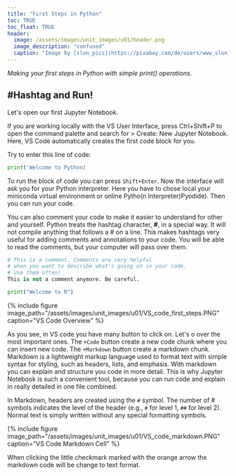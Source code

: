 ```yaml
---
title: "First Steps in Python"
toc: TRUE
toc_float: TRUE
header:
  image: /assets/images/unit_images/u01/header.png
  image_description: "confused"
  caption: "Image by [slon_pics](https://pixabay.com/de/users/www_slon_pics-5203613/?utm_source=link-attribution&amp;utm_medium=referral&amp;utm_campaign=image&amp;utm_content=2261021) [from pixabay](https://pixabay.com/de/?utm_source=link-attribution&amp;utm_medium=referral&amp;utm_campaign=image&amp;utm_content=2261021)"
---
```

*Making your first steps in Python with simple print() operations.*

<!--more-->

## #Hashtag and Run!

Let's open our first Jupyter Notebook. 

If you are working locally with the VS User Interface, press Ctrl+Shift+P to open the command palette and search for > Create: New Jupyter Notebook. Here, VS Code automatically creates the first code block for you.

Try to enter this line of code:
```python
print('Welcome to Python)
```
To run the block of code you can press `Shift+Enter`. Now the interface will ask you for your Python interpreter. 
Here you have to chose local your miniconda virtual environment or online Pytho(n Interpreter)Pyodide). Then you can run your code. 

You can also comment your code to make it easier to understand for other and yourself. Python treats the hashtag character, **#**, in a special way. It will not compile anything that follows a # on a line. This makes hashtags very useful for adding comments and annotations to your code. You will be able to read the comments, but your computer will pass over them.

```python
# This is a comment. Comments are very helpful
# when you want to describe what's going on in your code.
# Use them often!
This is not a comment anymore. Be careful.

print("Welcome to R")
```

{% include figure image_path="/assets/images/unit_images/u01/VS_code_first_steps.PNG" caption="VS Code Overview" %}

As you see, in VS code you have many button to click on. Let's o over the most important ones. The `+Code` button create a new code chunk where you can insert new code. The `+Markdown` button create a markdown chunk. Markdown is a lightweight markup language used to format text with simple syntax for styling, such as headers, lists, and emphasis. With markdown you can explain and structure you code in more detail. This is why Jupyter Notebook is such a convenient tool, because you can run code and explain in really detailed in one file combined.

In Markdown, headers are created using the `#` symbol. The number of # symbols indicates the level of the header (e.g., `#` for level 1, `##` for level 2). Normal text is simply written without any special formatting symbols.

{% include figure image_path="/assets/images/unit_images/u01/VS_code_markdown.PNG" caption="VS Code Markdown Cell" %}

When clicking the little checkmark marked with the orange arrow the markdown code will be change to text format.